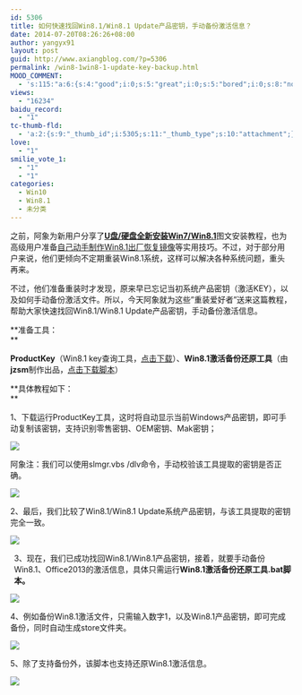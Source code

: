 ```yaml
---
id: 5306
title: 如何快速找回Win8.1/Win8.1 Update产品密钥，手动备份激活信息？
date: 2014-07-20T08:26:26+08:00
author: yangyx91
layout: post
guid: http://www.axiangblog.com/?p=5306
permalink: /win8-1win8-1-update-key-backup.html
MOOD_COMMENT:
  - 's:115:"a:6:{s:4:"good";i:0;s:5:"great";i:0;s:5:"bored";i:0;s:8:"nonsense";i:0;s:13:"notunderstand";i:0;s:7:"passing";i:0;}";'
views:
  - "16234"
baidu_record:
  - "1"
tc-thumb-fld:
  - 'a:2:{s:9:"_thumb_id";i:5305;s:11:"_thumb_type";s:10:"attachment";}'
love:
  - "1"
smilie_vote_1:
  - "1"
  - "1"
categories:
  - Win10
  - Win8.1
  - 未分类
---
```

之前，阿象为新用户分享了<a href="http://www.axiangblog.com/usb-hdd-disk-win7win8-1.html" target="_blank"  rel="nofollow" ><strong>U盘/硬盘全新安装Win7/Win8.1</strong></a>图文安装教程，也为高级用户准备<a href="http://www.axiangblog.com/dism-win8-1-update-os-backup.html" target="_blank"  rel="nofollow" >自己动手制作Win8.1出厂恢复镜像</a>等实用技巧。不过，对于部分用户来说，他们更倾向不定期重装Win8.1系统，这样可以解决各种系统问题，重头再来。 

不过，他们准备重装时才发现，原来早已忘记当初系统产品密钥（激活KEY），以及如何手动备份激活文件。所以，今天阿象就为这些&#8221;重装爱好者&#8221;送来这篇教程，帮助大家快速找回Win8.1/Win8.1 Update产品密钥，手动备份激活信息。 

**准备工具：  
** 

**ProductKey**（Win8.1 key查询工具，<a href="http://www.400gb.com/u/2574829/6731018" target="_blank"  rel="nofollow" >点击下载</a>）、**Win8.1激活备份还原工具**（由**jzsm**制作出品，<a href="http://www.400gb.com/file/68812331" target="_blank"  rel="nofollow" >点击下载脚本</a>） 

**具体教程如下：  
** 

1、下载运行ProductKey工具，这时将自动显示当前Windows产品密钥，即可手动复制该密钥，支持识别零售密钥、OEM密钥、Mak密钥； 

![](http://www.axiangblog.com/wp-content/uploads/2014/07/072014_0826_Win81Wi1.jpg) 

阿象注：我们可以使用slmgr.vbs /dlv命令，手动校验该工具提取的密钥是否正确。 

![](http://www.axiangblog.com/wp-content/uploads/2014/07/072014_0826_Win81Wi2.jpg) 

2、最后，我们比较了Win8.1/Win8.1 Update系统产品密钥，与该工具提取的密钥完全一致。 

![](http://www.axiangblog.com/wp-content/uploads/2014/07/072014_0826_Win81Wi3.jpg) 

<p style="margin-left: 5pt">
  3、现在，我们已成功找回Win8.1/Win8.1产品密钥，接着，就要手动备份Win8.1、Office2013的激活信息，具体只需运行<strong>Win8.1激活备份还原工具.bat脚本。</strong>
</p>

![](http://www.axiangblog.com/wp-content/uploads/2014/07/072014_0826_Win81Wi4.jpg) 

4、例如备份Win8.1激活文件，只需输入数字1，以及Win8.1产品密钥，即可完成备份，同时自动生成store文件夹。 

![](http://www.axiangblog.com/wp-content/uploads/2014/07/072014_0826_Win81Wi5.jpg) 

5、除了支持备份外，该脚本也支持还原Win8.1激活信息。 

![](http://www.axiangblog.com/wp-content/uploads/2014/07/072014_0826_Win81Wi6.jpg)
